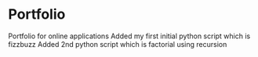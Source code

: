 # Portfolio
Portfolio for online applications
Added my first initial python script which is fizzbuzz
Added 2nd python script which is factorial using recursion
